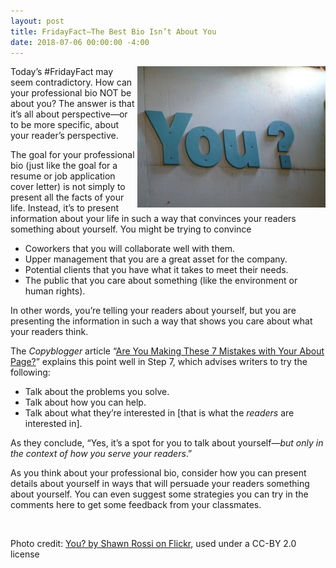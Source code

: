 ```yaml
---
layout: post
title: FridayFact—The Best Bio Isn’t About You
date: 2018-07-06 00:00:00 -4:00
---
```

<p><img src="/wp-content/uploads/you.jpg" alt="You? by Shawn Rossi on Flickr, used under a CC-BY 2.0 license" style="width: 301px;height: 226px;float: right;" />Today’s #FridayFact may seem contradictory. How can your professional bio NOT be about you? The answer is that it’s all about perspective—or to be more specific, about your reader’s perspective. </p>
<p>The goal for your professional bio (just like the goal for a resume or job application cover letter) is not simply to present all the facts of your life. Instead, it’s to present information about your life in such a way that convinces your readers something about yourself. You might be trying to convince</p>
<ul>
  <li>Coworkers that you will collaborate well with them.</li>
  <li>Upper management that you are a great asset for the company.</li>
  <li>Potential clients that you have what it takes to meet their needs.</li>
  <li>The public that you care about something (like the environment or human rights).</li>
</ul>
<p>In other words, you&rsquo;re telling your readers about yourself, but you are presenting the information in such a way that shows you care about what your readers think. </p>
<p>The <em>Copyblogger</em> article “<a href="https://www.copyblogger.com/how-to-write-an-about-page/" target="_blank">Are You Making These 7 Mistakes with Your About Page?</a>” explains this point well in Step 7, which advises writers to try the following: </p>
<ul>
  <li>Talk about the problems you solve.</li>
  <li>Talk about how you can help.</li>
  <li>Talk about what they&rsquo;re interested in [that is what the <em>readers</em> are interested in].</li>
</ul>
<p>As they conclude, “Yes, it&rsquo;s a spot for you to talk about yourself—<em>but only in the context of how you serve your readers</em>.”</p>
<p>As you think about your professional bio, consider how you can present details about yourself in ways that will persuade your readers something about yourself. You can even suggest some strategies you can try in the comments here to get some feedback from your classmates.</p>
<p>&nbsp;</p>
<p class="photocredit">Photo credit: <a href="https://flic.kr/p/CEG3G" target="_blank">You? by Shawn Rossi on Flickr</a>, used under a CC-BY 2.0 license</p>
